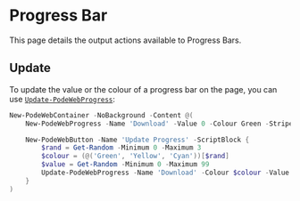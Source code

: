 # Progress Bar

This page details the output actions available to Progress Bars.

## Update

To update the value or the colour of a progress bar on the page, you can use [`Update-PodeWebProgress`](../../../Functions/Outputs/Update-PodeWebProgress):

```powershell
New-PodeWebContainer -NoBackground -Content @(
    New-PodeWebProgress -Name 'Download' -Value 0 -Colour Green -Striped -Animated

    New-PodeWebButton -Name 'Update Progress' -ScriptBlock {
        $rand = Get-Random -Minimum 0 -Maximum 3
        $colour = (@('Green', 'Yellow', 'Cyan'))[$rand]
        $value = Get-Random -Minimum 0 -Maximum 99
        Update-PodeWebProgress -Name 'Download' -Colour $colour -Value $value
    }
)
```
